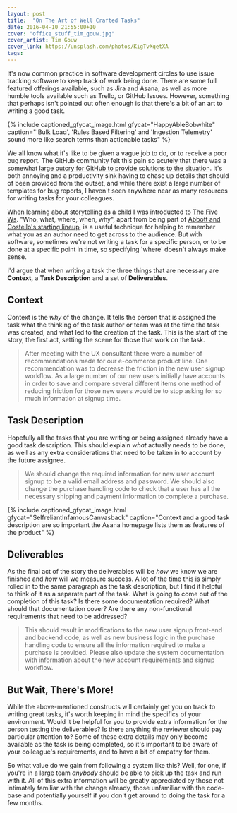 ```yaml
---
layout: post
title:  "On The Art of Well Crafted Tasks"
date: 2016-04-10 21:55:00+10
cover: "office_stuff_tim_gouw.jpg"
cover_artist: Tim Gouw
cover_link: https://unsplash.com/photos/KigTvXqetXA
tags:
---
```


It's now common practice in software development circles to use issue tracking software to keep track of work being done. There are some full featured offerings available, such as Jira and Asana, as well as more humble tools available such as Trello, or GitHub Issues. However, something that perhaps isn't pointed out often enough is that there's a bit of an art to writing a good task.

{% include captioned_gfycat_image.html gfycat="HappyAbleBobwhite" caption="'Bulk Load', 'Rules Based Filtering' and 'Ingestion Telemetry' sound more like search terms than actionable tasks" %}

We all know what it's like to be given a vague job to do, or to receive a poor bug report. The GitHub community felt this pain so acutely that there was a somewhat [large outcry for GitHub to provide solutions to the situation](https://github.com/dear-github/dear-github). It's both annoying and a productivity sink having to chase up details that should of been provided from the outset, and while there exist a large number of templates for bug reports, I haven't seen anywhere near as many resources for writing tasks for your colleagues.

When learning about storytelling as a child I was introducted to [The Five Ws](https://en.wikipedia.org/wiki/Five_Ws). "Who, what, where, when, why", apart from being part of [Abbott and Costello's starting lineup](https://www.youtube.com/watch?v=kTcRRaXV-fg), is a useful technique for helping to remember what you as an author need to get across to the audience. But with software, sometimes we're not writing a task for a specific person, or to be done at a specific point in time, so specifying 'where' doesn't always make sense.

I'd argue that when writing a task the three things that are necessary are **Context**, a **Task Description** and a set of **Deliverables**.

## Context
Context is the _why_ of the change. It tells the person that is assigned the task what the thinking of the task author or team was at the time the task was created, and what led to the creation of the task. This is the start of the story, the first act, setting the scene for those that work on the task.

> After meeting with the UX consultant there were a number of recommendations made for our e-commerce product line. One recommendation was to decrease the friction in the new user signup workflow. As a large number of our new users initially have accounts in order to save and compare several different items one method of reducing friction for those new users would be to stop asking for so much information at signup time.

## Task Description
Hopefully all the tasks that you are writing or being assigned already have a good task description. This should explain _what_ actually needs to be done, as well as any extra considerations that need to be taken in to account by the future assignee.

> We should change the required information for new user account signup to be a valid email address and password. We should also change the purchase handling code to check that a user has all the necessary shipping and payment information to complete a purchase.

{% include captioned_gfycat_image.html gfycat="SelfreliantInfamousCanvasback" caption="Context and a good task description are so important the Asana homepage lists them as features of the product" %}

## Deliverables
As the final act of the story the deliverables will be _how_ we know we are finished and _how_ will we measure success. A lot of the time this is simply rolled in to the same paragraph as the task description, but I find it helpful to think of it as a separate part of the task. What is going to come out of the completion of this task? Is there some documentation required? What should that documentation cover? Are there any non-functional requirements that need to be addressed?

> This should result in modifications to the new user signup front-end and backend code, as well as new business logic in the purchase handling code to ensure all the information required to make a purchase is provided. Please also update the system documentation with information about the new account requirements and signup workflow.

## But Wait, There's More!
While the above-mentioned constructs will certainly get you on track to writing great tasks, it's worth keeping in mind the specifics of your environment. Would it be helpful for you to provide extra information for the person testing the deliverables? Is there anything the reviewer should pay particular attention to? Some of these extra details may only become available as the task is being completed, so it's important to be aware of your colleague's requirements, and to have a bit of empathy for them.

So what value do we gain from following a system like this? Well, for one, if you're in a large team _anybody_ should be able to pick up the task and run with it. All of this extra information will be greatly appreciated by those not intimately familiar with the change already, those unfamiliar with the code-base and potentially yourself if you don't get around to doing the task for a few months.
